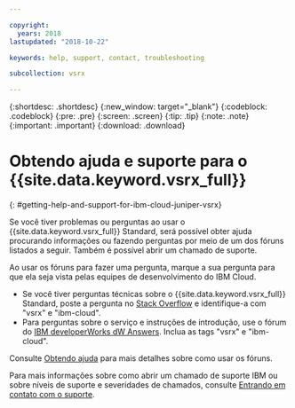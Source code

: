 ```yaml
---

copyright:
  years: 2018
lastupdated: "2018-10-22"

keywords: help, support, contact, troubleshooting

subcollection: vsrx

---
```


{:shortdesc: .shortdesc}
{:new_window: target="_blank"}
{:codeblock: .codeblock}
{:pre: .pre}
{:screen: .screen}
{:tip: .tip}
{:note: .note}
{:important: .important}
{:download: .download}

# Obtendo ajuda e suporte para o {{site.data.keyword.vsrx_full}}
{: #getting-help-and-support-for-ibm-cloud-juniper-vsrx}

Se você tiver problemas ou perguntas ao usar o {{site.data.keyword.vsrx_full}} Standard, será possível obter ajuda procurando informações ou fazendo perguntas por meio de um dos fóruns listados a seguir. Também
é possível abrir um chamado de suporte.

Ao usar os fóruns para fazer uma pergunta, marque a sua pergunta para que ela seja vista pelas equipes de desenvolvimento do IBM Cloud.

* Se você tiver perguntas técnicas sobre o {{site.data.keyword.vsrx_full}} Standard, poste a pergunta no [Stack Overflow](https://stackoverflow.com/search?q=vsrx+ibm-cloud) e identifique-a com "vsrx" e "ibm-cloud".
* Para perguntas sobre o serviço e instruções de introdução, use o fórum do [IBM developerWorks dW Answers](https://developer.ibm.com/answers/topics/vsrx/). Inclua as tags "vsrx" e "ibm-cloud".

Consulte [Obtendo ajuda](https://{DomainName}/docs/get-support?topic=get-support-using-avatar) para mais detalhes sobre como usar os fóruns.

Para mais informações sobre como abrir um chamado de suporte IBM ou sobre níveis de suporte e severidades de chamados, consulte [Entrando em contato com o suporte](/docs/get-support?topic=get-support-contacting-bluemix-support-dedicated-local).
